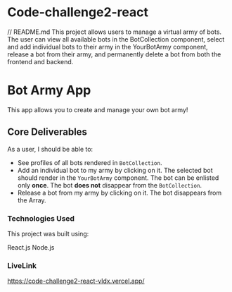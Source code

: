 # Code-challenge2-react
// README.md
This project allows users to manage a virtual army of bots. The user can view all available bots in the BotCollection component, select and add individual bots to their army in the YourBotArmy component, release a bot from their army, and permanently delete a bot from both the frontend and backend.
# Bot Army App

This app allows you to create and manage your own bot army!

## Core Deliverables

As a user, I should be able to:

- See profiles of all bots rendered in `BotCollection`.
- Add an individual bot to my army by clicking on it. The selected bot should
  render in the `YourBotArmy` component. The bot can be enlisted only **once**.
  The bot **does not** disappear from the `BotCollection`.
- Release a bot from my army by clicking on it. The bot disappears from the Array.

### Technologies Used
This project was built using:

React.js
Node.js
### LiveLink
https://code-challenge2-react-vldx.vercel.app/